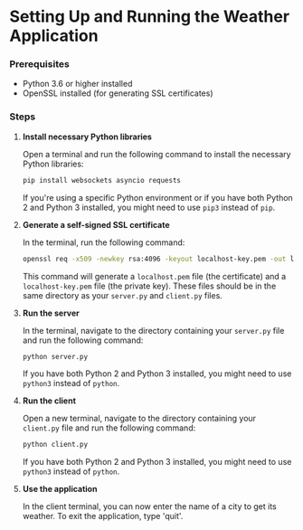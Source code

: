 # Setting Up and Running the Weather Application

### Prerequisites

- Python 3.6 or higher installed
- OpenSSL installed (for generating SSL certificates)

### Steps

1. **Install necessary Python libraries**

    Open a terminal and run the following command to install the necessary Python libraries:

    ```bash
    pip install websockets asyncio requests
    ```

    If you're using a specific Python environment or if you have both Python 2 and Python 3 installed, you might need to use `pip3` instead of `pip`.

2. **Generate a self-signed SSL certificate**

    In the terminal, run the following command:

    ```bash
    openssl req -x509 -newkey rsa:4096 -keyout localhost-key.pem -out localhost.pem -days 365 -nodes
    ```

    This command will generate a `localhost.pem` file (the certificate) and a `localhost-key.pem` file (the private key). These files should be in the same directory as your `server.py` and `client.py` files.

3. **Run the server**

    In the terminal, navigate to the directory containing your `server.py` file and run the following command:

    ```bash
    python server.py
    ```

    If you have both Python 2 and Python 3 installed, you might need to use `python3` instead of `python`.

4. **Run the client**

    Open a new terminal, navigate to the directory containing your `client.py` file and run the following command:

    ```bash
    python client.py
    ```

    If you have both Python 2 and Python 3 installed, you might need to use `python3` instead of `python`.

5. **Use the application**

    In the client terminal, you can now enter the name of a city to get its weather. To exit the application, type 'quit'.
